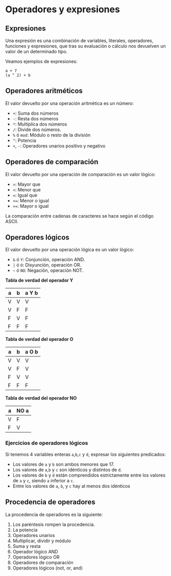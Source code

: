 # Operadores y expresiones

## Expresiones

Una expresión es una combinación de variables, literales, operadores, funciones y expresiones, que tras su evaluación o cálculo nos devuelven un valor de un determinado tipo.

Veamos ejemplos de expresiones:

	a + 7
	(a ^ 2) + b

## Operadores aritméticos

El valor devuelto por una operación aritmética es un número:

* `+`: Suma dos números
* `-`: Resta dos números
* `*`: Multiplica dos números
* `/`: Divide dos números.
* `%` ó `mod`: Módulo o resto de la división
* `^`: Potencia
* `+`, `-`: Operadores unarios positivo y negativo

## Operadores de comparación

El valor devuelto por una operación de comparación es un valor lógico:

* `>`: Mayor que
* `<`: Menor que
* `=`: Igual que
* `<=`: Menor o igual
* `>=`: Mayor o igual

La comparación entre cadenas de caracteres se hace según el código ASCII.

## Operadores lógicos

El valor devuelto por una operación lógica es un valor lógico:

* `&` ó `Y`: Conjunción, operación AND.
* `|` ó `O`: Disyunción, operación OR.
* `~` ó `NO`: Negación, operación NOT.

**Tabla de verdad del operador Y**

| a  | b  | a Y b  |
|---|---|--------------|
| V  | V  | V  |
| V  | F  | F  |
| F  | V  | F  |
| F  | F  | F  |

**Tabla de verdad del operador O**

| a  | b  | a O b  |
|---|---|--------------|
| V  | V  | V  |
| V  | F  | V  |
| F  | V  | V  |
| F  | F  | F  |

**Tabla de verdad del operador NO**

| a  | NO a  |
|---|---|
| V  | F  |
| F  | V  |

### Ejercicios de operadores lógicos

Si tenemos 4 variables enteras `a`,`b`,`c` y `d`, expresar los siguientes predicados:

* Los valores de `a` y `b` son ambos menores que 17.
* Los valores de `a`,`b` y `c` son idénticos y distintos de `d`.
* Los valores de `b` y `d` están comprendidos estrictamente entre los valores de `a` y `c`, siendo `a` inferior a `c`.
* Entre los valores de `a`, `b`, y `c` hay al menos dos idénticos

## Procedencia de operadores

La procedencia de operadores es la siguiente:

1. Los paréntesis rompen la procedencia.
2. La potencia 
3. Operadores unarios 
4. Multiplicar, dividir y módulo 
5. Suma y resta 
6. Operador lógico AND 
7. Operadores lógico OR
8. Operadores de comparación
9. Operadores lógicos (not, or, and)
